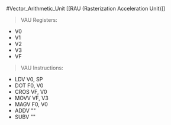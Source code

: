 
#Vector_Arithmetic_Unit
[[RAU (Rasterization Acceleration Unit)]]

> VAU Registers:

- V0
- V1
- V2
- V3
- VF

> VAU Instructions:

- LDV V0, SP
- DOT F0, V0
- CROS VF, V0
- MOVV VF, V3
- MAGV F0, V0
- ADDV ""
- SUBV ""